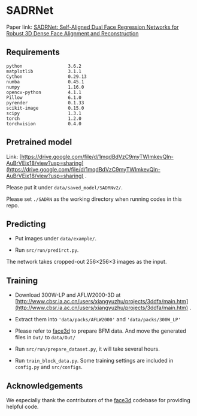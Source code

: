 # SADRNet
Paper link: [SADRNet: Self-Aligned Dual Face Regression Networks for Robust 3D Dense Face Alignment and Reconstruction](https://arxiv.org/abs/2106.03021)

## Requirements
```
python                 3.6.2
matplotlib             3.1.1  
Cython                 0.29.13
numba                  0.45.1
numpy                  1.16.0   
opencv-python          4.1.1
Pillow                 6.1.0                 
pyrender               0.1.33                
scikit-image           0.15.0                
scipy                  1.3.1
torch                  1.2.0                 
torchvision            0.4.0
```

## Pretrained model

Link: [https://drive.google.com/file/d/1mqdBdVzC9myTWImkevQIn-AuBrVEix18/view?usp=sharing](https://drive.google.com/file/d/1mqdBdVzC9myTWImkevQIn-AuBrVEix18/view?usp=sharing) .

Please put it under ```data/saved_model/SADRNv2/```.

Please set ```./SADRN``` as the working directory when running codes in this repo.

## Predicting

* Put images under ```data/example/```.

* Run ```src/run/predirct.py```.

The network takes cropped-out 256×256×3 images as the input.

## Training

* Download 300W-LP and AFLW2000-3D at [http://www.cbsr.ia.ac.cn/users/xiangyuzhu/projects/3ddfa/main.htm](http://www.cbsr.ia.ac.cn/users/xiangyuzhu/projects/3ddfa/main.htm) .

* Extract them into ```'data/packs/AFLW2000'``` and ```'data/packs/300W_LP'```

* Please refer to [face3d](https://github.com/YadiraF/face3d/blob/master/examples/Data/BFM/readme.md) to prepare BFM data. And move the generated files in ```Out/``` to ```data/Out/``` 

* Run ```src/run/prepare_dataset.py```, it will take several hours.

* Run ```train_block_data.py```.  Some training settings are included in ```config.py``` and ```src/configs```.

## Acknowledgements
We especially thank the contributors of the [face3d](https://github.com/YadiraF/face3d/blob/master/examples/Data/BFM/readme.md) codebase for providing helpful code.